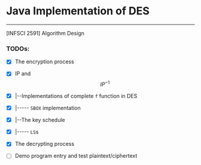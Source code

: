 # Java Implementation of DES

---

[INFSCI 2591] Algorithm Design

### TODOs:

 - [x] The encryption process
 - [x] IP and $$ IP^{-1} $$ 
 - [x] |--Implementations of complete `f` function in DES
 - [x] |----- `SBOX` implementation
 - [x] |--The key schedule 
 - [x] |----- `LS`s
 - [x] The decrypting process
 - [ ] Demo program entry and test plaintext/ciphertext
 